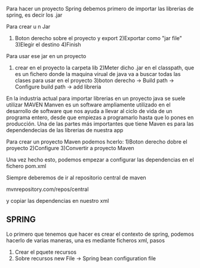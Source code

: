 Para hacer un proyecto Spring debemos primero de importar las librerias de spring, es decir los .jar

Para crear u n Jar
1) Boton derecho sobre el proyecto y export
2)Exportar como "jar file"
3)Elegir el destino
4)Finish

Para usar ese jar en un proyecto 
1) crear en el proyecto la carpeta lib
2)Meter dicho .jar en el classpath, que es un fichero donde la maquina virual de java va a buscar todas las clases para usar en el proyecto
3)boton derecho -> Build path -> Configure build path -> add libreria

En la industria actual para importar  librerias en un proyecto java se suele utilizar MAVEN
Manven es un software ampliamente utilizado en el desarrollo de software que nos ayuda a llevar al ciclo de vida de un programa entero, desde que empiezas a programarlo hasta que lo pones en producción.
Una de las partes más importantes que tiene Maven es para las dependendecias de las librerias de nuestra app

Para crear un proyecto Maven podemos hcerlo:
1)Boton derecho dobre el proyecto
2)Configure
3)Convertir a proyecto Maven

Una vez hecho esto, podemos empezar a configurar las dependencias en el fichero pom.xml

Siempre deberemos de ir al repositorio central de maven

mvnrepository.com/repos/central

y copiar las dependencias en nuestro xml


SPRING
------------
Lo primero que tenemos que hacer es crear el contexto  de spring, podemos hacerlo de varias maneras, una es mediante ficheros xml, pasos
1) Crear el pquete recursos
2) Sobre recursos new File -> Spring bean configuration file